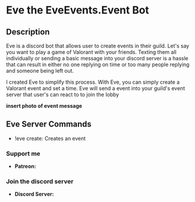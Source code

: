 # Eve the EveEvents.Event Bot

## Description
Eve is a discord bot that allows user to create events in their guild. Let's say you want to play a game of Valorant with your friends. 
Texting them all individually or sending a basic message into your discord server is a hassle that can result in either no one replying on time
or too many people replying and someone being left out.

I created Eve to simplify this process. With Eve, you can simply create a Valorant event and set a time. Eve will send a event into your guild's 
event server that user's can react to to join the lobby

**insert photo of event message**

## Eve Server Commands

- !eve create: Creates an event

### Support me

- __Patreon:__

### Join the discord server

- __Discord Server:__
